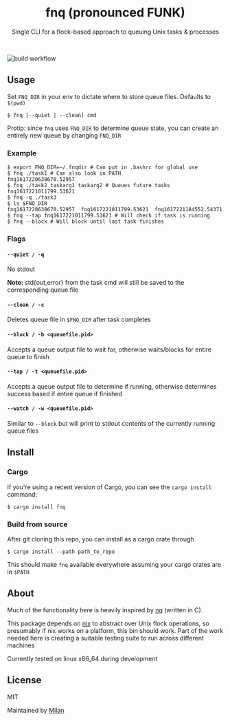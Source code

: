 <div align="center">
	<h1>fnq (pronounced FUNK)</h1>
	<p>
		Single CLI for a flock-based approach to queuing Unix tasks & processes
	</p>
	<br>
</div>

![build workflow](https://github.com/mdaverde/fnq/actions/workflows/rust.yml/badge.svg)

## Usage

Set `FNQ_DIR` in your env to dictate where to store queue files. Defaults to `$(pwd)`

```shell
$ fnq [--quiet | --clean] cmd
```

Protip: since `fnq` uses `FNQ_DIR` to determine queue state, you can create an entirely new queue by changing `FNQ_DIR`

### Example

```shell
$ export FNQ_DIR=~/.fnqdir # Can put in .bashrc for global use
$ fnq ./task1 # Can also look in PATH
fnq1617220638670.52957
$ fnq ./task2 taskarg1 taskarg2 # Queues future tasks
fnq1617221011799.53621
$ fnq -q ./task3
$ ls $FNQ_DIR
fnq1617220638670.52957  fnq1617221011799.53621  fnq1617221184552.54371
$ fnq --tap fnq1617221011799.53621 # Will check if task is running
$ fnq --block # Will block until last task finishes
```

### Flags

#### `--quiet / -q`

No stdout

**Note:** std{out,error} from the task cmd will still be saved to the corresponding queue file

#### `--clean / -c`

Deletes queue file in `$FNQ_DIR` after task completes

#### `--block / -b <queuefile.pid>`

Accepts a queue output file to wait for, otherwise waits/blocks for entire queue to finish

#### `--tap / -t <queuefile.pid>`

Accepts a queue output file to determine if running, otherwise determines success based if entire queue if finished

#### `--watch / -w <queuefile.pid>`

Similar to `--block` but will print to stdout contents of the currently running queue files

## Install

### Cargo

If you're using a recent version of Cargo, you can see the `cargo install` command:

```shell
$ cargo install fnq
```

### Build from source

After git cloning this repo, you can install as a cargo crate through

```shell
$ cargo install --path path_to_repo
```

This should make `fnq` available everywhere assuming your cargo crates are in `$PATH`

## About

Much of the functionality here is heavily inspired by [nq](https://github.com/leahneukirchen/nq) (written in C).

This package depends on [nix](https://github.com/nix-rust/nix) to abstract over Unix flock operations, so presumably if nix works on a platform, this bin should work. Part of the work needed here is creating a suitable testing suite to run across different machines

Currently tested on linux x86_64 during development

## License

MIT

Maintained by [Milan](https://mdaverde.com)

